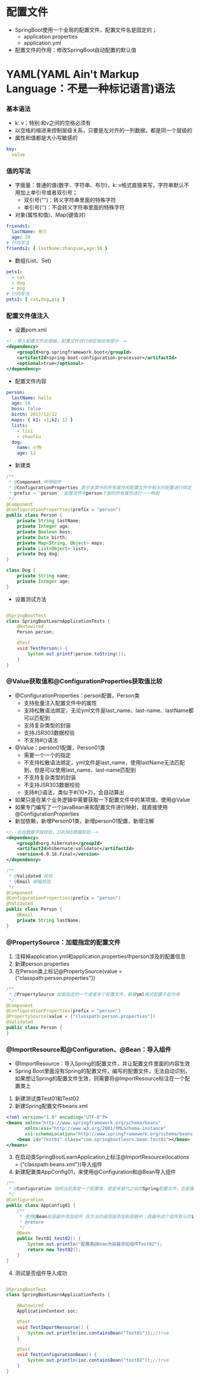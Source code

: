 # 配置文件

* SpringBoot使用一个全局的配置文件，配置文件名是固定的；
    * application.properties
    * application.yml
* 配置文件的作用：修改SpringBoot自动配置的默认值

# YAML(YAML Ain't Markup Language：不是一种标记语言)语法

### 基本语法

* k: v；特别:和v之间的空格必须有
* 以空格的缩进来控制层级关系，只要是左对齐的一列数据，都是同一个层级的
* 属性和值都是大小写敏感的

```yaml
key:
  value
```

### 值的写法

* 字面量：普通的值(数字、字符串、布尔)，k: v格式直接来写，字符串默认不用加上单引号或者双引号；
    * 双引号("")：转义字符串里面的特殊字符
    * 单引号('')：不会转义字符串里面的特殊字符
* 对象(属性和值)、Map(键值对)

```yaml
friends1:
  lastName: 张三
  age: 20
# 行内写法
friends2: { lastName:zhangsan,age:18 }
```

* 数组(List、Set)

```yaml
pets1:
  - cat
  - dog
  - pig
# 行内写法
pets2: [ cat,dog,pig ]
```

### 配置文件值注入

* 设置pom.xml

```xml
<!--导入配置文件处理器，配置文件进行绑定就会有提示-->
<dependency>
    <groupId>org.springframework.boot</groupId>
    <artifactId>spring-boot-configuration-processor</artifactId>
    <optional>true</optional>
</dependency>
```

* 配置文件内容

```yaml
person:
  lastName: hello
  age: 18
  boss: false
  birth: 2017/12/12
  maps: { k1: v1,k2: 12 }
  lists:
    - lisi
    - zhaoliu
  dog:
    name: 小狗
    age: 12
```

* 新建类

```java
/**
 * @Component 声明组件
 * @ConfigurationProperties 表示本类中的所有属性和配置文件中相关的配置进行绑定
 * prefix = "person"：配置文件中person下面的所有属性进行一一映射
 */
@Component
@ConfigurationProperties(prefix = "person")
public class Person {
    private String lastName;
    private Integer age;
    private Boolean boss;
    private Date birth;
    private Map<String, Object> maps;
    private List<Object> lists;
    private Dog dog;
}

class Dog {
    private String name;
    private Integer age;
}
```

* 设置测试方法

```java

@SpringBootTest
class SpringBootLearnApplicationTests {
    @Autowired
    Person person;

    @Test
    void TestPerson() {
        System.out.printf(person.toString());
    }
}
```

### @Value获取值和@ConfigurationProperties获取值比较

* @ConfigurationProperties：person配置，Person类
    * 支持批量注入配置文件中的属性
    * 支持松散语法绑定，无论yml文件是last_name、last-name、lastName都可以匹配到
    * 支持复杂类型的封装
    * 支持JSR303数据校验
    * 不支持#{}语法
* @Value：person01配置，Person01类
    * 需要一个一个的指定
    * 不支持松散语法绑定，yml文件是last_name，使用lastName无法匹配到，但是可以使用last_name、last-name匹配到
    * 不支持复杂类型的封装
    * 不支持JSR303数据校验
    * 支持#{}语法，类似于#{10*2}，会自动算出
* 如果只是在某个业务逻辑中需要获取一下配置文件中的某项值，使用@Value
* 如果专门编写了一个javaBean来和配置文件进行映射，就直接使用@ConfigurationProperties
* 新加依赖，新增Person01类，新增person01配置，新增注解

```xml
<!--后台数据字段校验，JSR303数据校验-->
<dependency>
    <groupId>org.hibernate</groupId>
    <artifactId>hibernate-validator</artifactId>
    <version>6.0.18.Final</version>
</dependency>
```

```java
/**
 * @Validated 校验
 * @Email 邮箱校验
 */
@Component
@ConfigurationProperties(prefix = "person")
@Validated
public class Person {
    @Email
    private String lastName;
}
```

### @PropertySource：加载指定的配置文件

1. 注释掉application.yml和application.properties中person涉及的配置信息
2. 新建person.properties
3. 在Person类上标记@PropertySource(value = {"classpath:person.properties"})

```java
/**
 * @PropertySource 加载指定的一个或者多个配置文件，新建yml格式配置不起作用
 */
@Component
@ConfigurationProperties(prefix = "person")
@PropertySource(value = {"classpath:person.properties"})
@Validated
public class Person {
}
```

### @ImportResource和@Configuration、@Bean：导入组件

* @ImportResource：导入Spring的配置文件，并让配置文件里面的内容生效
* Spring Boot里面没有Spring的配置文件，编写的配置文件，无法自动识别，如果想让Spring的配置文件生效，则需要将@ImportResource标注在一个配置类上

1. 新建测试类Test01和Test02
2. 新建Spring配置文件beans.xml

```xml
<?xml version="1.0" encoding="UTF-8"?>
<beans xmlns="http://www.springframework.org/schema/beans"
       xmlns:xsi="http://www.w3.org/2001/XMLSchema-instance"
       xsi:schemaLocation="http://www.springframework.org/schema/beans http://www.springframework.org/schema/beans/spring-beans.xsd">
    <bean id="Test01" class="com.springbootlearn.bean.Test01"></bean>
</beans>
```

3. 在启动类SpringBootLearnApplication上标注@ImportResource(locations = {"classpath:beans.xml"})导入组件
4. 新建配置类AppConfig01，来使用@Configuration和@Bean导入组件

```java
/**
 * @Configuration 指明当前类是一个配置类，就是来替代之前的Spring配置文件，在配置文件中用<bean><bean/>标签添加组件
 */
@Configuration
public class AppConfig01 {
    /**
     * 使用@Bean给容器中添加组件 将方法的返回值添加到容器中；容器中这个组件默认的id就是方法名
     * @return
     */
    @Bean
    public Test02 test02() {
        System.out.println("配置类@Bean为容器添加组件Test02");
        return new Test02();
    }
}
```

4. 测试是否组件导入成功

```java

@SpringBootTest
class SpringBootLearnApplicationTests {

    @Autowired
    ApplicationContext ioc;

    @Test
    void TestImportResource() {
        System.out.println(ioc.containsBean("Test01"));//true
    }

    @Test
    void TestConfigurationBean() {
        System.out.println(ioc.containsBean("test02"));//true
    }
}
```